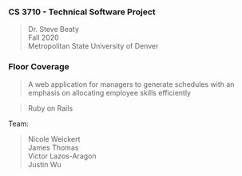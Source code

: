 ### CS 3710 - Technical Software Project
>Dr. Steve Beaty  
>Fall 2020  
>Metropolitan State University of Denver  

### Floor Coverage
> A web application for managers to generate schedules with an emphasis on allocating employee skills efficiently  

> Ruby on Rails

Team:
> Nicole Weickert  
> James Thomas  
> Victor Lazos-Aragon  
> Justin Wu  
